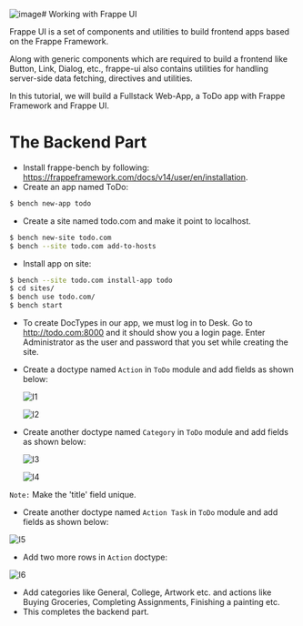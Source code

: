 ![image](https://github.com/Diya050/gd_workshops/assets/124448340/3ebec490-d552-473b-a3fe-20ec53528362)# Working with Frappe UI

Frappe UI is a set of components and utilities to build frontend apps based on the Frappe Framework.

Along with generic components which are required to build a frontend like Button, Link, Dialog, etc., frappe-ui also contains utilities for handling server-side data fetching, directives and utilities.

In this tutorial, we will build a Fullstack Web-App, a ToDo app with Frappe Framework and Frappe UI.

# The Backend Part

- Install frappe-bench by following: https://frappeframework.com/docs/v14/user/en/installation.
- Create an app named ToDo:
```bash
$ bench new-app todo
```
- Create a site named todo.com and make it point to localhost.
```bash
$ bench new-site todo.com
$ bench --site todo.com add-to-hosts
```
- Install app on site:
```bash
$ bench --site todo.com install-app todo
$ cd sites/
$ bench use todo.com/
$ bench start
```
- To create DocTypes in our app, we must log in to Desk. Go to http://todo.com:8000 and it should show you a login page. Enter Administrator as the user and password that you set while creating the site.
- Create a doctype named `Action` in `ToDo` module and add fields as shown below:

  ![I1](I1.png)
  
  ![I2](I2.png)
  
- Create another doctype named `Category` in `ToDo` module and add fields as shown below:

  ![I3](I3.png)

  ![I4](I4.png)

`Note:` Make the 'title' field unique.

- Create another doctype named `Action Task` in `ToDo` module and add fields as shown below:

 ![I5](I5.png)

- Add two more rows in `Action` doctype:

 ![I6](I6.png)

- Add categories like General, College, Artwork etc. and actions like Buying Groceries, Completing Assignments, Finishing a painting etc.
- This completes the backend part.
